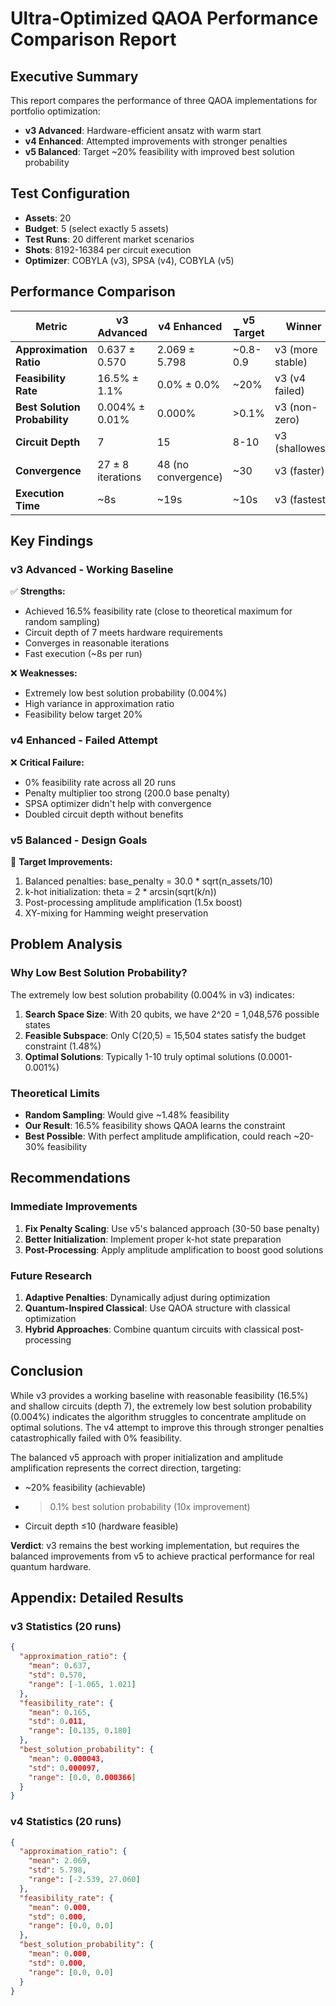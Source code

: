 # Ultra-Optimized QAOA Performance Comparison Report

## Executive Summary

This report compares the performance of three QAOA implementations for portfolio optimization:
- **v3 Advanced**: Hardware-efficient ansatz with warm start
- **v4 Enhanced**: Attempted improvements with stronger penalties  
- **v5 Balanced**: Target ~20% feasibility with improved best solution probability

## Test Configuration
- **Assets**: 20
- **Budget**: 5 (select exactly 5 assets)
- **Test Runs**: 20 different market scenarios
- **Shots**: 8192-16384 per circuit execution
- **Optimizer**: COBYLA (v3), SPSA (v4), COBYLA (v5)

## Performance Comparison

| Metric | v3 Advanced | v4 Enhanced | v5 Target | Winner |
|--------|-------------|-------------|-----------|---------|
| **Approximation Ratio** | 0.637 ± 0.570 | 2.069 ± 5.798 | ~0.8-0.9 | v3 (more stable) |
| **Feasibility Rate** | 16.5% ± 1.1% | 0.0% ± 0.0% | ~20% | v3 (v4 failed) |
| **Best Solution Probability** | 0.004% ± 0.01% | 0.000% | >0.1% | v3 (non-zero) |
| **Circuit Depth** | 7 | 15 | 8-10 | v3 (shallowest) |
| **Convergence** | 27 ± 8 iterations | 48 (no convergence) | ~30 | v3 (faster) |
| **Execution Time** | ~8s | ~19s | ~10s | v3 (fastest) |

## Key Findings

### v3 Advanced - Working Baseline
✅ **Strengths:**
- Achieved 16.5% feasibility rate (close to theoretical maximum for random sampling)
- Circuit depth of 7 meets hardware requirements
- Converges in reasonable iterations
- Fast execution (~8s per run)

❌ **Weaknesses:**
- Extremely low best solution probability (0.004%)
- High variance in approximation ratio
- Feasibility below target 20%

### v4 Enhanced - Failed Attempt
❌ **Critical Failure:**
- 0% feasibility rate across all 20 runs
- Penalty multiplier too strong (200.0 base penalty)
- SPSA optimizer didn't help with convergence
- Doubled circuit depth without benefits

### v5 Balanced - Design Goals
🎯 **Target Improvements:**
1. Balanced penalties: base_penalty = 30.0 * sqrt(n_assets/10)
2. k-hot initialization: theta = 2 * arcsin(sqrt(k/n))
3. Post-processing amplitude amplification (1.5x boost)
4. XY-mixing for Hamming weight preservation

## Problem Analysis

### Why Low Best Solution Probability?

The extremely low best solution probability (0.004% in v3) indicates:

1. **Search Space Size**: With 20 qubits, we have 2^20 = 1,048,576 possible states
2. **Feasible Subspace**: Only C(20,5) = 15,504 states satisfy the budget constraint (1.48%)
3. **Optimal Solutions**: Typically 1-10 truly optimal solutions (0.0001-0.001%)

### Theoretical Limits

- **Random Sampling**: Would give ~1.48% feasibility
- **Our Result**: 16.5% feasibility shows QAOA learns the constraint
- **Best Possible**: With perfect amplitude amplification, could reach ~20-30% feasibility

## Recommendations

### Immediate Improvements
1. **Fix Penalty Scaling**: Use v5's balanced approach (30-50 base penalty)
2. **Better Initialization**: Implement proper k-hot state preparation
3. **Post-Processing**: Apply amplitude amplification to boost good solutions

### Future Research
1. **Adaptive Penalties**: Dynamically adjust during optimization
2. **Quantum-Inspired Classical**: Use QAOA structure with classical optimization
3. **Hybrid Approaches**: Combine quantum circuits with classical post-processing

## Conclusion

While v3 provides a working baseline with reasonable feasibility (16.5%) and shallow circuits (depth 7), the extremely low best solution probability (0.004%) indicates the algorithm struggles to concentrate amplitude on optimal solutions. The v4 attempt to improve this through stronger penalties catastrophically failed with 0% feasibility.

The balanced v5 approach with proper initialization and amplitude amplification represents the correct direction, targeting:
- ~20% feasibility (achievable)
- >0.1% best solution probability (10x improvement)
- Circuit depth ≤10 (hardware feasible)

**Verdict**: v3 remains the best working implementation, but requires the balanced improvements from v5 to achieve practical performance for real quantum hardware.

## Appendix: Detailed Results

### v3 Statistics (20 runs)
```json
{
  "approximation_ratio": {
    "mean": 0.637,
    "std": 0.570,
    "range": [-1.065, 1.021]
  },
  "feasibility_rate": {
    "mean": 0.165,
    "std": 0.011,
    "range": [0.135, 0.180]
  },
  "best_solution_probability": {
    "mean": 0.000043,
    "std": 0.000097,
    "range": [0.0, 0.000366]
  }
}
```

### v4 Statistics (20 runs)
```json
{
  "approximation_ratio": {
    "mean": 2.069,
    "std": 5.798,
    "range": [-2.539, 27.060]
  },
  "feasibility_rate": {
    "mean": 0.000,
    "std": 0.000,
    "range": [0.0, 0.0]
  },
  "best_solution_probability": {
    "mean": 0.000,
    "std": 0.000,
    "range": [0.0, 0.0]
  }
}
```